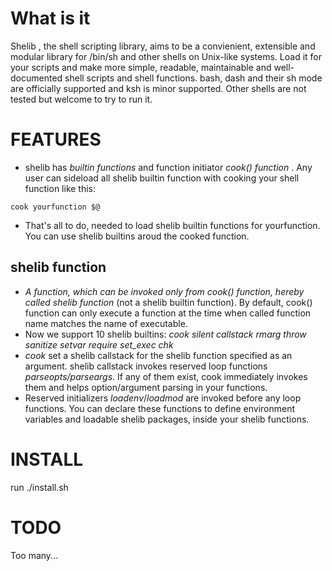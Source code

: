 # What is it
Shelib , the shell scripting library, aims to be a convienient, extensible and modular library for /bin/sh and other shells on Unix-like systems. Load it for your scripts and make more simple, readable, maintainable and well-documented shell scripts and shell functions. bash, dash and their sh mode are officially supported and ksh is minor supported. Other shells are not tested but welcome to try to run it.

# FEATURES
* shelib has *builtin functions* and function initiator *cook() function* .  Any user can sideload all shelib builtin function with cooking your shell function like this:
```
cook yourfunction $@
```
* That's all to do, needed to load shelib builtin functions for yourfunction. You can use shelib builtins aroud the cooked function.
## shelib function
* *A function, which can be invoked only from cook() function, hereby called shelib function* (not a shelib builtin function). By default, cook() function can only execute a function at the time when called function name matches the name of executable. 
* Now we support 10 shelib builtins: *cook* *silent* *callstack* *rmarg* *throw* *sanitize* *setvar* *require* *set_exec* *chk*
* *cook* set a shelib callstack for the shelib function specified as an argument. shelib callstack invokes reserved loop functions *parseopts/parseargs*. If any of them exist, cook immediately invokes them and helps option/argument parsing in your functions.
* Reserved initializers *loadenv*/*loadmod* are invoked before any loop functions. You can declare these functions to define environment variables and loadable shelib packages, inside your shelib functions.

# INSTALL

run ./install.sh

# TODO
Too many...
